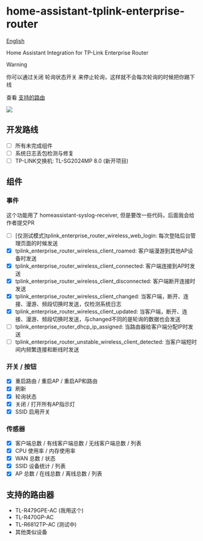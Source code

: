 # home-assistant-tplink-enterprise-router

[English](./README_en.md)

Home Assistant Integration for TP-Link Enterprise Router

> [!WARNING]
> 你可以通过关闭 轮询状态开关 来停止轮询，这样就不会每次轮询的时候把你踢下线

查看 [支持的路由](#supports)

<img src="https://raw.githubusercontent.com/copydog/home-assistant-tplink-enterprise-router/refs/heads/main/docs/media/screenshot.png">

## 开发路线
- [ ] 所有未完成组件
- [ ] 系统日志丢包检测与修复
- [ ] TP-LINK交换机: TL-SG2024MP 8.0 (新开项目)

## 组件
### 事件
这个功能用了 homeassistant-syslog-receiver, 但是要改一些代码，后面我会给作者提交PR

- [ ] [仅测试模式]tplink_enterprise_router_wireless_web_login: 每次登陆后台管理页面的时候发送
- [x] tplink_enterprise_router_wireless_client_roamed: 客户端漫游到其他AP设备时发送
- [x] tplink_enterprise_router_wireless_client_connected: 客户端连接到AP时发送
- [x] tplink_enterprise_router_wireless_client_disconnected: 客户端断开连接时发送
- [x] tplink_enterprise_router_wireless_client_changed: 当客户端，断开、连接、漫游、频段切换时发送，仅检测系统日志
- [x] tplink_enterprise_router_wireless_client_updated: 当客户端，断开、连接、漫游、频段切换时发送，与changed不同的是轮询的数据也会发送
- [ ] tplink_enterprise_router_dhcp_ip_assigned: 当路由器给客户端分配IP时发送
- [ ] tplink_enterprise_router_unstable_wireless_client_detected: 当客户端短时间内频繁连接和断线时发送

### 开关 / 按钮
- [x] 重启路由 / 重启AP / 重启AP和路由
- [x] 刷新
- [x] 轮询状态
- [x] 关闭 / 打开所有AP指示灯
- [x] SSID 启用开关

### 传感器
- [x] 客户端总数 / 有线客户端总数 / 无线客户端总数 / 列表
- [x] CPU 使用率 / 内存使用率
- [x] WAN 总数 / 状态
- [x] SSID 设备统计 / 列表
- [x] AP 总数 / 在线总数 / 离线总数 / 列表

## <a id="supports">支持的路由器</a>
- TL-R479GPE-AC (我用这个)
- TL-R470GP-AC
- TL-R6812TP-AC (测试中)
- 其他类似设备